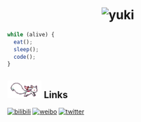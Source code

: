 <h1 align="center">
  <img src="https://counter.yuki.sh/get/@yuki?theme=rule34" alt="yuki" />
</h1>

```javascript
while (alive) {
  eat();
  sleep();
  code();
}
```

## <img height="40" src="./assets/kyubey.gif" alt="kyubey" /> Links

[![bilibili](https://img.shields.io/badge/bilibili-00a1d6?style=flat-square&labelColor=FAFAFA&logo=Bilibili)](https://space.bilibili.com/1414464)
[![weibo](https://img.shields.io/badge/weibo-FAFAFA?style=flat-square&labelColor=E6162D&logo=SinaWeibo)](https://weibo.com/u/3899090989)
[![twitter](https://img.shields.io/badge/twitter-00a1d6?style=flat-square&labelColor=FAFAFA&logo=Twitter)](https://twitter.com/dacapo_yuki)

<!-- ### Hi there 👋 -->

<!--
**dcyuki/dcyuki** is a ✨ _special_ ✨ repository because its `README.md` (this file) appears on your GitHub profile.

Here are some ideas to get you started:

- 🔭 I’m currently working on ...
- 🌱 I’m currently learning ...
- 👯 I’m looking to collaborate on ...
- 🤔 I’m looking for help with ...
- 💬 Ask me about ...
- 📫 How to reach me: ...
- 😄 Pronouns: ...
- ⚡ Fun fact: ...
-->